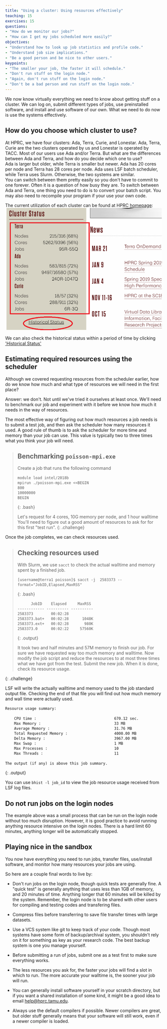 ```yaml
---
title: "Using a cluster: Using resources effectively"
teaching: 15
exercises: 15 
questions:
- "How do we monitor our jobs?"
- "How can I get my jobs scheduled more easily?" 
objectives:
- "Understand how to look up job statistics and profile code."
- "Understand job size implications."
- "Be a good person and be nice to other users."
keypoints:
- "The smaller your job, the faster it will schedule."
- "Don't run stuff on the login node."
- "Again, don't run stuff on the login node."
- "Don't be a bad person and run stuff on the login node."
---
```


We now know virtually everything we need to know about getting stuff on a cluster.
We can log on, submit different types of jobs, use preinstalled software, 
and install and use software of our own.
What we need to do now is use the systems effectively.

## How do you choose which cluster to use?

At HPRC, we have four clusters: Ada, Terra, Curie, and Lonestar. Ada, Terra, Curie are the two clusters operated by us and Lonestar
is operated by TACC. Most of our users use Ada and/or Terra. But what are the differences between Ada and Terra, and how do you decide which one to use?  
Ada is larger but older, while Terra is smaller but newer. Ada has 20 cores per node and Terra has 28 cores per node. Ada uses LSF batch scheduler, while Terra uses Slurm. 
Otherwise, the two systems are similar.  
You can switch between them pretty easily so you don't have to commit to one forever. 
Often it is a question of how busy they are. 
To switch between Ada and Terra, one thing you need to do is to convert your batch script. You may also need to recompile your program if your use your own code.  

The current utilization of each cluster can be found at HPRC [homepage](hprc.tamu.edu):
![Current cluster utilization](../files/ClusterStatus.png)

We can also check the historical status within a period of time by clicking ['Historical Status'](https://hprc.tamu.edu/stats/history.html)

## Estimating required resources using the scheduler

Although we covered requesting resources from the scheduler earlier,
how do we know how much and what type of resources we will need in the first place?

Answer: we don't. 
Not until we've tried it ourselves at least once.
We'll need to benchmark our job and experiment with it before
we know how much it needs in the way of resources.

The most effective way of figuring out how much resources a job needs is to submit a test job,
and then ask the scheduler how many resources it used.
A good rule of thumb is to ask the scheduler for more time and memory than your job can use.
This value is typically two to three times what you think your job will need.

> ## Benchmarking `poisson-mpi.exe`
> Create a job that runs the following command 
> ```
> module load intel/2018b
> mpirun ./poisson-mpi.exe <<BEGIN
> 800
> 10000000
> BEGIN
> ```
> {: .bash}
>    
>    
> Let's request for 4 cores, 10G memory per node, and 1 hour walltime 
> You'll need to figure out a good amount of resources to ask for for this first "test run".
{: .challenge}

Once the job completes, we can check resources used. 

> ## Checking resources used
> With Slurm, we use `sacct` to check the actual walltime and memory spent by a finished job. 
>
> ```
> [username@terra1 poisson]$ sacct -j  2583373 --format="JobID,Elapsed,MaxRSS"
> ```
> {: .bash}
> ```
>       JobID    Elapsed     MaxRSS
> ------------ ---------- ----------
> 2583373        00:02:28
> 2583373.bat+   00:02:28      1048K
> 2583373.ext+   00:02:28       980K
> 2583373.0      00:02:22     57560K
> 
> ```
> {: .output}
>
> It took two and half minutes and 57M memory to finish our job. For sure we have requested way too much memory and walltime. 
> Now modify the job script and reduce the resources to at most three times what we have got from the test.
> Submit the new job. When it is done, check its resource usage.
>
{: .challenge}

LSF will write the actually walltime and memory used to the job standard output file. Checking the end of that file you will find out how much memory and wall time were actually used.
 
```
Resource usage summary:

    CPU time :                                   670.12 sec.
    Max Memory :                                 33 MB
    Average Memory :                             31.76 MB
    Total Requested Memory :                     4000.00 MB
    Delta Memory :                               3967.00 MB
    Max Swap :                                   1 MB
    Max Processes :                              10
    Max Threads :                                11

The output (if any) is above this job summary.
```
{: .output}

You can use `bhist -l job_id` to view the job resource usage received from LSF log files. 

## Do not run jobs on the login nodes

The example above was a small process that can be run on the login node without too much disruption. However, it
is good practice to avoid running anything resource intensive on the login nodes. There is a hard limit 
60 minutes, anything longer will be automatically stopped.

## Playing nice in the sandbox

You now have everything you need to run jobs, transfer files, use/install software,
and monitor how many resources your jobs are using.

So here are a couple final words to live by:

* Don't run jobs on the login node, though quick tests are generally fine. 
  A "quick test" is generally anything that uses less than 1GB of memory, and 20 minutes of time.
  Anything longer that 60 minutes will be killed by the system. Remember, the login node is to 
  be shared with other users for compiling and testing codes and transfering files. 

* Compress files before transferring to save file transfer times with large datasets.

* Use a VCS system like git to keep track of your code. Though most systems have some form
  of backup/archival system, you shouldn't rely on it for something as key as your research code.
  The best backup system is one you manage yourself.

* Before submitting a run of jobs, submit one as a test first to make sure everything works.

* The less resources you ask for, the faster your jobs will find a slot in which to run.
  The more accurate your walltime is, the sooner your job will run.

* You can generally install software yourself in your scratch directory, but if you want a shared installation of some kind,
  it might be a good idea to email help@hprc.tamu.edu.

* Always use the default compilers if possible. Newer compilers are great, but older stuff generally
  means that your software will still work, even if a newer compiler is loaded.

